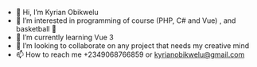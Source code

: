 - 👋 Hi, I’m Kyrian Obikwelu 
- 👀 I’m interested in programming of course (PHP, C# and Vue) , and basketball 🏀 
- 🌱 I’m currently learning Vue 3
- 💞️ I’m looking to collaborate on any project that needs my creative mind
- 📫 How to reach me +2349068766859 or kyrianobikwelu@gmail.com
